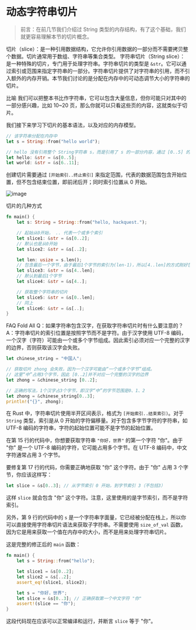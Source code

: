 # 动态字符串切片

> 前言：在前几节我们介绍过 String 类型的内存结构，有了这个基础，我们就更容易理解本节的切片概念。

切片（slice）：是一种引用数据结构，它允许你引用数据的一部分而不需要拷贝整个数据。切片通常用于数组、字符串等集合类型。
字符串切片（String slice）：是一种特殊的切片，专门用于处理字符串。字符串切片的类型是 `&str`。它可以通过索引或范围来指定字符串的一部分。字符串切片提供了对字符串的引用，而不引入额外的内存开销。本节我们讨论的是分配在内存中的可动态调节大小的字符串的切片。

比喻
我们可以把整本书比作字符串，它可以包含大量信息，但你可能只对其中的一部分感兴趣，比如 10~20 页，那么你就可以只看这些页的内容，这就类似于切片。

我们接下来学习下切片的基本语法，以及对应的内存模型。

```rust
// 该字符串分配在内存中
let s = String::from("hello world");

// hello 没有引用整个 String字符串 s，而是引用了 s 的一部分内容，通过 [0..5] 的方式来指定。
let hello: &str = &s[0..5];
let world: &str = &s[6..11];
```

创建切片需要通过 `[开始索引..终止索引]` 来指定范围，代表的数据范围包含开始位置，但不包含结束位置，即前闭后开；同时索引位置从 0 开始。

![image](https://hackquest-s3-prod-apne1.s3.ap-northeast-1.amazonaws.com/courses/f900092a-e3ac-44fc-9d49-744119511e36/3b3fd9f6-bf88-4254-97d6-724552342ed1/4ccd8957-8e21-4944-bf32-fe1a795389cb/5fa27ad2-7558-4025-b046-bdd615fd6332.webp?X-Amz-Algorithm=AWS4-HMAC-SHA256&X-Amz-Content-Sha256=UNSIGNED-PAYLOAD&X-Amz-Credential=ASIAYCTGVDAPLYUTKDAN%2F20240817%2Fap-northeast-1%2Fs3%2Faws4_request&X-Amz-Date=20240817T015200Z&X-Amz-Expires=3600&X-Amz-Security-Token=IQoJb3JpZ2luX2VjEP7%2F%2F%2F%2F%2F%2F%2F%2F%2F%2FwEaDmFwLW5vcnRoZWFzdC0xIkYwRAIgPLdHpnodP%2Fzaec%2BcXEMIJjvT%2B3QNuNjzxd7L8CqUnloCIAtf7a%2FyLPcy%2FMGj5s5Mp9EtHfM3y4OSXE9nYYZSsbp1KqcECPf%2F%2F%2F%2F%2F%2F%2F%2F%2F%2FwEQARoMNTU1MzM5ODE0OTQyIgyjMkF0XLSZ%2BWuILXkq%2BwNIxiZwV4QfJrik3MPi4a0kZtjCfWTTQkuIkOWVHMmIWtW652zsYBUkQ3mJra38ZiLMZKHI5IeJ%2BNlXqZ01yXZ8qY2mLW3L%2BEp%2FoI62I%2BpyB%2BqjS%2BiUq3XJ9jdHNeKYtPAFitH1%2FaCJEs2mnqqgGGdyKeb35z31jk%2Bve50Yvd1C1qTb84RnB0fb4eJtE9LPtvMPqInhqtPiSHWR5yIuobYlqUinvle2mhnie6xIgt8L5jny4a6g6egVfUhas7gStMC2%2FdiaKZ0ZEu1tzWnTcQ49k3h%2FVWaSv1Ihg7opVey%2F01uDKgXha93RNUzalOPqA6v1Lb3MsMq1xLm0Ry9tM8jdM5xnxkFcl1UrHoxFvrXb0cy%2FAOssXH70aKPpDzrujuZJA6OTpTbKtHyLT3sha5WeCluYUxKH2AJERZvHR0BR1SoeiXq9XLJtEW0i4BU2HXCA2Uq3WFW7XWX%2FLfxiBJpCLFkRLIBGZtF4%2FC1xL0E4Pcc6se%2BGYagjGEEoXDCUvLi4YJ4n2VSZc6Ig4FxcTngTGWzG%2BPu0y4Y6jlxhYCxRA6%2FbqIH0wBWPqj%2F7y2LuD0u7D3kInu79sqY8xsc6Ae29Dp1gE991n5o9NTbhHyV9nCfZ6%2F5kCL4JKv0JYT3cKjR2KCwJi%2FBgUYVoNGK1LsTXfkWEwusJKZy0vXYwzY%2F%2FtQY6pwGFx2OVuhrjs8d08BjolQshZTi1w8ej5A8SVchswrjE%2Fb0%2Fn5LK%2FARkzwUXaW4XPMME%2Bq7KVIj1VmEqNCYoLVnWxJwBDDFiT96JWJK%2FZZZB7niZRZZkNrjcHjOMGG%2BCr8dfPr7hTGuvhIEREuFQexWkP2gJNDkSqGJiK1SVIbsFHoXACL11fDNYb4bdyXVsrFhGMtlCyUsCWfHee8rZG%2FB2qg9zU8BM8w%3D%3D&X-Amz-Signature=32e2099f1d9a538fc9d2936f9368d8c26e434b838e8139bfac0e68e77828f6c7&X-Amz-SignedHeaders=host&x-id=GetObject)

切片的几种方式

```rust
fn main() {
    let s: String = String::from("hello, hackquest.");

    // 起始从0开始， .. 代表一个或多个索引
    let slice1: &str = &s[0..2];
    // 默认也是从0开始
    let slice2: &str = &s[..2];

    let len: usize = s.len();
    // 包含最后一个字节，由于最后1个字节的索引为(len-1)，所以[4..len]的方式刚好包含了第(len-1)个字节
    let slice3: &str = &s[4..len];
    // 默认到最后1个字节
    let slice4: &str = &s[4..];

    // 获取整个字符串的切片
    let slice5: &str = &s[0..len];
    // 同上
    let slice6: &str = &s[..];
}
```

FAQ
Fold All
Q：如果字符串包含汉字，在获取字符串切片时有什么要注意的？
A：字符串切片的索引位置是按照字节而不是字符。由于汉字使用 UTF-8 编码，一个汉字（字符）可能由一个或多个字节组成。因此索引必须对应一个完整的汉字的边界，否则获取该汉字会失败。

```rust
let chinese_string = "中国人";

// 获取切片 zhong 会失败，因为一个汉字可能由“一个或多个字节”组成。
// 这里“中”占用3个字节，因此 [0..2]并不对应一个完整的汉字的边界
let zhong = &chinese_string [0..2];

// 正确的写法，1个汉字占3个字节，即汉字“中”的字节范围是0、1、2
let zhong = &chinese_string[0..3];
println!("{}", zhong);
```

在 Rust 中，字符串切片使用半开区间表示，格式为 `[开始索引..结束索引)`。对于 `String` 类型，索引是从 0 开始的字符偏移量。对于包含多字节字符的字符串，如 UTF-8 编码的字符串，字符的起始位置可能不是字节的起始位置。

在第 15 行的代码中，你想要获取字符串 `"你好，世界"` 的第一个字符 "你"。由于 "你" 是一个 UTF-8 编码的字符，它可能占用多个字节。在 UTF-8 编码中，中文字符通常占用 3 个字节。

要修复第 17 行的代码，你需要正确地获取 "你" 这个字符。由于 "你" 占用 3 个字节，你应该这样写：

```rust
let slice = &s[0..3]; // 从字节索引 0 开始，到字节索引 3（不包括3）
```

这样 `slice` 就会包含 "你" 这个字符。注意，这里使用的是字节索引，而不是字符索引。

另外，第 9 行的代码中的 `s` 是一个字符串字面量，它已经被分配在栈上，所以你可以直接使用字符串切片语法来获取子字符串。不需要使用 `size_of_val` 函数，因为它是用来获取一个值在内存中的大小，而不是用来处理字符串切片。

这是完整的修正后的 `main` 函数：

```rust
fn main() {
    let s = String::from("hello");

    let slice1 = &s[0..2];
    let slice2 = &s[..2];
    assert_eq!(slice1, slice2);

    let s = "你好，世界";
    let slice = &s[0..3]; // 正确获取第一个中文字符 "你"
    assert!(slice == "你");
}
```

这段代码现在应该可以正常编译和运行，并断言 `slice` 等于 "你"。

